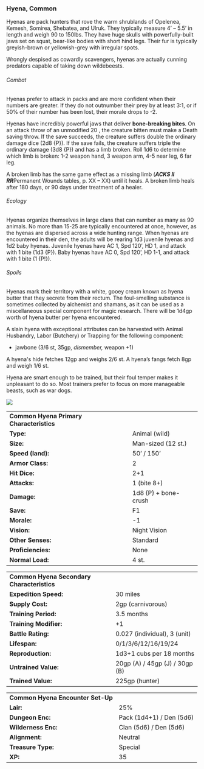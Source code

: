 ### Hyena, Common

Hyenas are pack hunters that rove the warm shrublands of Opelenea, Kemesh, Somirea, Shebatea, and Ulruk. They typically measure 4’ – 5.5’ in length and weigh 90 to 150lbs. They have huge skulls with powerfully-built jaws set on squat, bear-like bodies with short hind legs. Their fur is typically greyish-brown or yellowish-grey with irregular spots.

Wrongly despised as cowardly scavengers, hyenas are actually cunning predators capable of taking down wildebeests.

###### Combat

Hyenas prefer to attack in packs and are more confident when their numbers are greater. If they do not outnumber their prey by at least 3:1, or if 50% of their number has been lost, their morale drops to -2.

Hyenas have incredibly powerful jaws that deliver **bone-breaking bites**. On an attack throw of an unmodified 20 , the creature bitten must make a Death saving throw. If the save succeeds, the creature suffers double the ordinary damage dice (2d8 {P}). If the save fails, the creature suffers triple the ordinary damage (3d8 {P}) and has a limb broken. Roll 1d6 to determine which limb is broken: 1-2 weapon hand, 3 weapon arm, 4-5 near leg, 6 far leg.

A broken limb has the same game effect as a missing limb (***ACKS II RR***Permanent Wounds tables, p. XX – XX) until it heals. A broken limb heals after 180 days, or 90 days under treatment of a healer.

###### Ecology

Hyenas organize themselves in large clans that can number as many as 90 animals. No more than 15-25 are typically encountered at once, however, as the hyenas are dispersed across a wide hunting range. When hyenas are encountered in their den, the adults will be rearing 1d3 juvenile hyenas and 1d2 baby hyenas. Juvenile hyenas have AC 1, Spd 120’, HD 1, and attack with 1 bite (1d3 {P}). Baby hyenas have AC 0, Spd 120’, HD 1-1, and attack with 1 bite (1 {P!}).

###### Spoils

Hyenas mark their territory with a white, gooey cream known as hyena butter that they secrete from their rectum. The foul-smelling substance is sometimes collected by alchemist and shamans, as it can be used as a miscellaneous special component for magic research. There will be 1d4gp worth of hyena butter per hyena encountered.

A slain hyena with exceptional attributes can be harvested with Animal Husbandry, Labor (Butchery) or Trapping for the following component:

* jawbone (3/6 st, 35gp, *dismember,* weapon +1)

A hyena's hide fetches 12gp and weighs 2/6 st. A hyena’s fangs fetch 8gp and weigh 1/6 st.

Hyena are smart enough to be trained, but their foul temper makes it unpleasant to do so. Most trainers prefer to focus on more manageable beasts, such as war dogs.

![](data:image/png;base64...)

|  |  |
| --- | --- |
| **Common Hyena Primary Characteristics** | |
| **Type:** | Animal (wild) |
| **Size:** | Man-sized (12 st.) |
| **Speed (land):** | 50’ / 150’ |
| **Armor Class:** | 2 |
| **Hit Dice:** | 2+1 |
| **Attacks:** | 1 (bite 8+) |
| **Damage:** | 1d8 {P} + bone-crush |
| **Save:** | F1 |
| **Morale:** | -1 |
| **Vision:** | Night Vision |
| **Other Senses:** | Standard |
| **Proficiencies:** | None |
| **Normal Load:** | 4 st. |

|  |  |
| --- | --- |
| **Common Hyena Secondary Characteristics** | |
| **Expedition Speed:** | 30 miles |
| **Supply Cost:** | 2gp (carnivorous) |
| **Training Period:** | 3.5 months |
| **Training Modifier:** | +1 |
| **Battle Rating:** | 0.027 (individual), 3 (unit) |
| **Lifespan:** | 0/1/3/6/12/16/19/24 |
| **Reproduction:** | 1d3+1 cubs per 18 months |
| **Untrained Value:** | 20gp (A) / 45gp (J) / 30gp (B) |
| **Trained Value:** | 225gp (hunter) |

|  |  |
| --- | --- |
| **Common Hyena Encounter Set-Up** | |
| **Lair:** | 25% |
| **Dungeon Enc:** | Pack (1d4+1) / Den (5d6) |
| **Wilderness Enc:** | Clan (5d6) / Den (5d6) |
| **Alignment:** | Neutral |
| **Treasure Type:** | Special |
| **XP:** | 35 |
